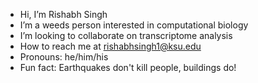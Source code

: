 -  Hi, I’m Rishabh Singh
-  I’m a weeds person interested in computational biology 
-  I’m looking to collaborate on transcriptome analysis 
-  How to reach me at rishabhsingh1@ksu.edu
-  Pronouns: he/him/his
-  Fun fact: Earthquakes don't kill people, buildings do!

<!---
rishabhsingh1-ksu/rishabhsingh1-ksu is a ✨ special ✨ repository because its `README.md` (this file) appears on your GitHub profile.
You can click the Preview link to take a look at your changes.
--->

